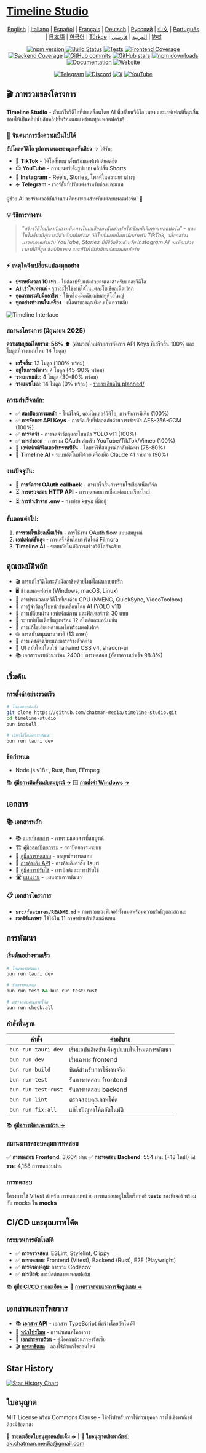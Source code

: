 # [Timeline Studio](https://chatman-media.github.io/timeline-studio/)

<div align="center">

[English](README.md) | [Italiano](README.it.md) | [Español](README.es.md) | [Français](README.fr.md) | [Deutsch](README.de.md) | [Русский](README.ru.md) | [中文](README.zh.md) | [Português](README.pt.md) | [日本語](README.ja.md) | [한국어](README.ko.md) | [Türkçe](README.tr.md) | [العربية](README.ar.md) | [فارسی](README.fa.md) | [हिन्दी](README.hi.md)

[![npm version](https://img.shields.io/npm/v/timeline-studio.svg?style=for-the-badge)](https://www.npmjs.com/package/timeline-studio)
[![Build Status](https://img.shields.io/github/actions/workflow/status/chatman-media/timeline-studio/build.yml?style=for-the-badge&label=build)](https://github.com/chatman-media/timeline-studio/actions/workflows/build.yml)
[![Tests](https://img.shields.io/github/actions/workflow/status/chatman-media/timeline-studio/test-and-coverage.yml?style=for-the-badge&label=tests)](https://github.com/chatman-media/timeline-studio/actions/workflows/test-and-coverage.yml)
[![Frontend Coverage](https://img.shields.io/codecov/c/github/chatman-media/timeline-studio?style=for-the-badge&label=frontend&flag=frontend)](https://codecov.io/gh/chatman-media/timeline-studio)
[![Backend Coverage](https://img.shields.io/codecov/c/github/chatman-media/timeline-studio?style=for-the-badge&label=backend&flag=rust)](https://codecov.io/gh/chatman-media/timeline-studio)
[![GitHub commits](https://img.shields.io/github/commit-activity/m/chatman-media/timeline-studio?style=for-the-badge&label=commits)](https://github.com/chatman-media/timeline-studio/graphs/commit-activity)
[![GitHub stars](https://img.shields.io/github/stars/chatman-media/timeline-studio?style=for-the-badge)](https://github.com/chatman-media/timeline-studio/stargazers)
[![npm downloads](https://img.shields.io/npm/dm/timeline-studio?style=for-the-badge&label=npm%20downloads)](https://www.npmjs.com/package/timeline-studio)
[![Documentation](https://img.shields.io/badge/read-docs-blue?style=for-the-badge)](https://chatman-media.github.io/timeline-studio/api-docs/)
[![Website](https://img.shields.io/badge/visit-website-brightgreen?style=for-the-badge&logo=globe&logoColor=white)](https://chatman-media.github.io/timeline-studio/)

[![Telegram](https://img.shields.io/badge/Join%20Group-Telegram-2CA5E0?style=for-the-badge&logo=telegram&logoColor=white)](https://t.me/timelinestudio)
[![Discord](https://img.shields.io/badge/Chat-on%20Discord-5865F2?style=for-the-badge&logo=discord&logoColor=white)](https://discord.gg/gwJUYxck)
[![X](https://img.shields.io/badge/Follow-@chatman-000000?style=for-the-badge&logo=x&logoColor=white)](https://x.com/chatman_media)
[![YouTube](https://img.shields.io/badge/Subscribe-YouTube-FF0000?style=for-the-badge&logo=youtube&logoColor=white)](https://www.youtube.com/@chatman-media)

</div>

## 🎬 ภาพรวมของโครงการ

**Timeline Studio** - ตัวแก้ไขวิดีโอที่ขับเคลื่อนโดย AI ที่เปลี่ยนวิดีโอ เพลง และเอฟเฟกต์ที่คุณชื่นชอบให้เป็นคลิปนับสิบคลิปที่พร้อมเผยแพร่บนทุกแพลตฟอร์ม!

### 🚀 จินตนาการถึงความเป็นไปได้

**อัปโหลดวิดีโอ รูปภาพ เพลงของคุณครั้งเดียว** → ได้รับ:
- 📱 **TikTok** - วิดีโอสั้นแนวตั้งพร้อมเอฟเฟกต์ยอดฮิต
- 📺 **YouTube** - ภาพยนตร์เต็มรูปแบบ คลิปสั้น Shorts
- 📸 **Instagram** - Reels, Stories, โพสต์ในความยาวต่างๆ
- ✈️ **Telegram** - เวอร์ชันที่ปรับแต่งสำหรับช่องและแชท

ผู้ช่วย AI จะสร้างเวอร์ชันจำนวนที่เหมาะสมสำหรับแต่ละแพลตฟอร์ม! 🤖

### 💡 วิธีการทำงาน

> *"สร้างวิดีโอเกี่ยวกับการเดินทางในเอเชียของฉันสำหรับโซเชียลมีเดียทุกแพลตฟอร์ม" - และในไม่กี่นาทีคุณจะมีตัวเลือกที่พร้อม: วิดีโอสั้นแบบไดนามิกสำหรับ TikTok, วล็อกสร้างบรรยากาศสำหรับ YouTube, Stories ที่มีชีวิตชีวาสำหรับ Instagram AI จะเลือกช่วงเวลาที่ดีที่สุด ซิงค์กับเพลง และปรับให้เข้ากับแต่ละแพลตฟอร์ม*

### ⚡ เหตุใดจึงเปลี่ยนแปลงทุกอย่าง

- **ประหยัดเวลา 10 เท่า** - ไม่ต้องปรับแต่งด้วยตนเองสำหรับแต่ละวิดีโอ
- **AI เข้าใจเทรนด์** - รู้ว่าอะไรใช้งานได้ในแต่ละโซเชียลเน็ตเวิร์ก
- **คุณภาพระดับมืออาชีพ** - ใช้เครื่องมือเดียวกับสตูดิโอใหญ่
- **ทุกอย่างทำงานในเครื่อง** - เนื้อหาของคุณยังคงเป็นความลับ

![Timeline Interface](/public/screen3.png)

### สถานะโครงการ (มิถุนายน 2025)

**ความสมบูรณ์โดยรวม: 58%** ⬆️ (คำนวณใหม่ด้วยการจัดการ API Keys ที่เสร็จสิ้น 100% และโมดูลที่วางแผนใหม่ 14 โมดูล)
- **เสร็จสิ้น**: 13 โมดูล (100% พร้อม)
- **อยู่ในการพัฒนา**: 7 โมดูล (45-90% พร้อม)
- **วางแผนแล้ว**: 4 โมดูล (30-80% พร้อม)
- **วางแผนใหม่**: 14 โมดูล (0% พร้อม) - [รายละเอียดใน planned/](docs-ru/08-roadmap/planned/)

### ความสำเร็จหลัก:
- ✅ **สถาปัตยกรรมหลัก** - ไทม์ไลน์, คอมไพเลอร์วิดีโอ, การจัดการมีเดีย (100%)
- ✅ **การจัดการ API Keys** - การจัดเก็บที่ปลอดภัยด้วยการเข้ารหัส AES-256-GCM (100%)
- ✅ **การจดจำ** - การจดจำวัตถุและใบหน้า YOLO v11 (100%)
- ✅ **การส่งออก** - การรวม OAuth สำหรับ YouTube/TikTok/Vimeo (100%)
- 🚧 **เอฟเฟกต์/ฟิลเตอร์/ทรานซิชัน** - ไลบรารีที่สมบูรณ์กำลังพัฒนา (75-80%)
- 🚧 **Timeline AI** - ระบบอัตโนมัติด้วยเครื่องมือ Claude 41 รายการ (90%)

### งานปัจจุบัน:
- 🔄 **การจัดการ OAuth callback** - การเสร็จสิ้นการรวมโซเชียลเน็ตเวิร์ก
- ⏳ **การตรวจสอบ HTTP API** - การทดสอบการเชื่อมต่อแบบเรียลไทม์
- ⏳ **การนำเข้าจาก .env** - การย้าย keys ที่มีอยู่

### ขั้นตอนต่อไป:
1. **การรวมโซเชียลเน็ตเวิร์ก** - การใช้งาน OAuth flow แบบสมบูรณ์
2. **เอฟเฟกต์ขั้นสูง** - การเสร็จสิ้นไลบรารีสไตล์ Filmora
3. **Timeline AI** - ระบบอัตโนมัติการสร้างวิดีโออัจฉริยะ

## คุณสมบัติหลัก

- 🎬 การแก้ไขวิดีโอระดับมืออาชีพด้วยไทม์ไลน์หลายแทร็ก
- 🖥️ ข้ามแพลตฟอร์ม (Windows, macOS, Linux)
- 🚀 การประมวลผลวิดีโอที่เร่งด้วย GPU (NVENC, QuickSync, VideoToolbox)
- 🤖 การรู้จำวัตถุ/ใบหน้าขับเคลื่อนโดย AI (YOLO v11)
- 🎨 การเปลี่ยนผ่าน เอฟเฟกต์ภาพ และฟิลเตอร์กว่า 30 แบบ
- 📝 ระบบซับไตเติลขั้นสูงพร้อม 12 สไตล์และแอนิเมชัน
- 🎵 การแก้ไขเสียงหลายแทร็กพร้อมเอฟเฟกต์
- 🌐 การสนับสนุนนานาชาติ (13 ภาษา)
- 💾 การแคชอัจฉริยะและการสร้างตัวอย่าง
- 🎨 UI สมัยใหม่โดยใช้ Tailwind CSS v4, shadcn-ui
- 📚 เอกสารครบถ้วนพร้อม 2400+ การทดสอบ (อัตราความสำเร็จ 98.8%)

## เริ่มต้น

### การตั้งค่าอย่างรวดเร็ว

```bash
# โคลนและติดตั้ง
git clone https://github.com/chatman-media/timeline-studio.git
cd timeline-studio
bun install

# เรียกใช้โหมดการพัฒนา
bun run tauri dev
```

### ข้อกำหนด
- Node.js v18+, Rust, Bun, FFmpeg

📚 **[คู่มือการติดตั้งฉบับสมบูรณ์ →](docs-ru/01-getting-started/README.md)**
🪟 **[การตั้งค่า Windows →](docs-ru/06-deployment/platforms/windows-build.md)**

## เอกสาร

### 📚 เอกสารหลัก

- 📚 [แผนที่เอกสาร](docs-ru/MAP.md) - ภาพรวมเอกสารที่สมบูรณ์
- 🏗️ [คู่มือสถาปัตยกรรม](docs-ru/ARCHITECTURE.md) - สถาปัตยกรรมระบบ
- 🧪 [คู่มือการทดสอบ](docs-ru/testing/TESTING.md) - กลยุทธ์การทดสอบ
- 📡 [การอ้างอิง API](docs-ru/API.md) - การอ้างอิงคำสั่ง Tauri
- 🚀 [คู่มือการปรับใช้](docs-ru/deployment/DEPLOYMENT.md) - การบิลด์และการปรับใช้
- 🛣️ [แผนงาน](docs-ru/ROADMAP.md) - แผนงานการพัฒนา

### 📋 เอกสารโครงการ

- **`src/features/README.md`** - ภาพรวมของฟีเจอร์ทั้งหมดพร้อมความสำคัญและสถานะ
- **เวอร์ชันภาษา**: ใช้ได้ใน 11 ภาษาผ่านตัวเลือกด้านบน

## การพัฒนา

### เริ่มต้นอย่างรวดเร็ว

```bash
# โหมดการพัฒนา
bun run tauri dev

# รันการทดสอบ
bun run test && bun run test:rust

# ตรวจสอบคุณภาพโค้ด
bun run check:all
```

### คำสั่งพื้นฐาน

| คำสั่ง | คำอธิบาย |
|-------|----------|
| `bun run tauri dev` | เริ่มแอปพลิเคชันเต็มรูปแบบในโหมดการพัฒนา |
| `bun run dev` | เริ่มเฉพาะ frontend |
| `bun run build` | บิลด์สำหรับการใช้งานจริง |
| `bun run test` | รันการทดสอบ frontend |
| `bun run test:rust` | รันการทดสอบ backend |
| `bun run lint` | ตรวจสอบคุณภาพโค้ด |
| `bun run fix:all` | แก้ไขปัญหาโค้ดอัตโนมัติ |

📚 **[คู่มือการพัฒนาครบถ้วน →](docs-ru/05-development/README.md)**

### สถานะการครอบคลุมการทดสอบ

✅ **การทดสอบ Frontend**: 3,604 ผ่าน
✅ **การทดสอบ Backend**: 554 ผ่าน (+18 ใหม่!)
📊 **รวม**: 4,158 การทดสอบผ่าน


### การทดสอบ

โครงการใช้ Vitest สำหรับการทดสอบหน่วย การทดสอบอยู่ในไดเร็กทอรี __tests__ ของฟีเจอร์ พร้อมกับ mocks ใน __mocks__

## CI/CD และคุณภาพโค้ด

### กระบวนการอัตโนมัติ
- ✅ **การตรวจสอบ**: ESLint, Stylelint, Clippy
- ✅ **การทดสอบ**: Frontend (Vitest), Backend (Rust), E2E (Playwright)
- ✅ **การครอบคลุม**: การรวม Codecov
- ✅ **การบิลด์**: การบิลด์หลายแพลตฟอร์ม

📚 **[คู่มือ CI/CD รายละเอียด →](docs-ru/06-deployment/README.md)**
🔧 **[การตรวจสอบและการจัดรูปแบบ →](docs-ru/05-development/linting-and-formatting.md)**

## เอกสารและทรัพยากร

- 📚 [**เอกสาร API**](https://chatman-media.github.io/timeline-studio/api-docs/) - เอกสาร TypeScript ที่สร้างโดยอัตโนมัติ
- 🚀 [**หน้าโปรโมท**](https://chatman-media.github.io/timeline-studio/) - การนำเสนอโครงการ
- 📖 [**เอกสารครบถ้วน**](docs-ru/README.md) - คู่มือครบถ้วนภาษารัสเซีย
- 🎬 [**การสาธิตสด**](https://chatman-media.github.io/timeline-studio/) - ลองใช้ตัวแก้ไขออนไลน์

## Star History
<a href="https://www.star-history.com/#chatman-media/timeline-studio&Date">
 <picture>
   <source media="(prefers-color-scheme: dark)" srcset="https://api.star-history.com/svg?repos=chatman-media/timeline-studio&type=Date&theme=dark" />
   <source media="(prefers-color-scheme: light)" srcset="https://api.star-history.com/svg?repos=chatman-media/timeline-studio&type=Date" />
   <img alt="Star History Chart" src="https://api.star-history.com/svg?repos=chatman-media/timeline-studio&type=Date" />
 </picture>
</a>

## ใบอนุญาต

MIT License พร้อม Commons Clause - ใช้ฟรีสำหรับการใช้ส่วนบุคคล การใช้เชิงพาณิชย์ต้องมีข้อตกลง

📄 **[รายละเอียดใบอนุญาตฉบับเต็ม →](docs-ru/10-legal/license.md)** | 📧 **ใบอนุญาตเชิงพาณิชย์**: ak.chatman.media@gmail.com
